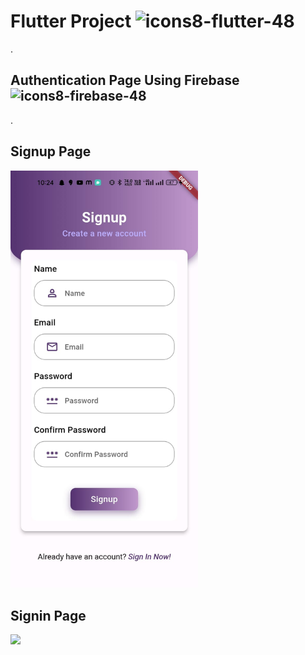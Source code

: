 # Flutter Project ![icons8-flutter-48](https://github.com/TechboyVerma/Authentication_Page_Ui_with_Firebase/assets/114131682/7e8a34c6-2d96-4acd-a870-e84eb8a9048c)
.

## Authentication Page Using Firebase![icons8-firebase-48](https://github.com/TechboyVerma/Authentication_Page_Ui_with_Firebase/assets/114131682/eb7d0e71-0a35-47ba-9c4c-304ffc341787)
.


## Signup Page
<img src="assets/Screenshots/Register%20Page.jpg" width=300/>


## Signin Page
<img src="assets/Screenshots/Signup%20Page.jpg.jpg" width=300/>
